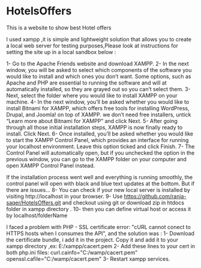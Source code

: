 # HotelsOffers
This is a website to show  best Hotel offers 

I used xampp ,it is simple and lightweight solution that allows you to create a local web server for testing purposes,Please look at instructions for setting the site up in a local sandbox below :

1- Go to the Apache Friends website and download XAMPP.
2- In the next window, you will be asked to select which components of the software you would like to 
   install and which ones you don’t want. Some options, such as Apache and PHP are essential to running the
   software and will at automatically installed, so they are grayed out so you can’t select them.
3- Next, select the folder where you would like to install XAMPP on your machine.
4- In the next window, you’ll be asked whether you would like to install Bitnami for XAMPP, which offers free tools for installing WordPress, Drupal, and Joomla! on top of XAMPP.
   we don’t need free installers, untick “Learn more about Bitnami for XAMPP” and click Next.
5- After going through all those initial installation steps, XAMPP is now finally ready to install. Click Next.
6- Once installed, you’ll be asked whether you would like to start the XAMPP Control Panel, which provides an interface for running your localhost environment. Leave this option ticked and click Finish.
7- The Control Panel will automatically open, but if you unchecked the option in the previous window, you can go to the XAMPP folder on your computer and open XAMPP Control Panel instead.

If the installation process went well and everything is running smoothly, the control panel will open with black and blue text updates at the bottom. But if there are issues…
8- You can check if your new local server is installed by visiting http://localhost in your browser.
9- Use https://github.com/rania-saqer/HotelsOffers.git and checkout using git or download zip in htdocs folder in xampp directory .
10- then you can define virtual host  or access it by localhost/folderName 

I faced a problem with  PHP - SSL certificate error: 
"cURL cannot conect to HTTPS hosts when I consumes the API",
and the solution was :
1- Download the certificate bundle, i add it in the project. Copy it and add it to your xampp directory ,ex: E:/xampp/cacert.pem 
2- Add these lines to your cert in both php.ini files:
   curl.cainfo="C:/wamp/cacert.pem"
   openssl.cafile="C:/wamp/cacert.pem"
3- Restart xampp services.

 

